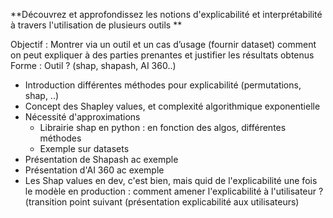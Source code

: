 **Découvrez et approfondissez les notions d'explicabilité et interprétabilité à travers l'utilisation de plusieurs outils
**

Objectif : Montrer via un outil et un cas d’usage (fournir dataset) comment on peut expliquer à des parties prenantes et justifier les résultats obtenus
Forme : Outil ? (shap, shapash, AI 360..)

- Introduction différentes méthodes pour explicabilité (permutations, shap, ..)
- Concept des Shapley values, et complexité algorithmique exponentielle
- Nécessité d'approximations
  - Librairie shap en python : en fonction des algos, différentes méthodes
  - Exemple sur datasets
- Présentation de Shapash ac exemple
- Présentation d'AI 360 ac exemple
- Les Shap values en dev, c'est bien, mais quid de l'explicabilité une fois le modèle en production : comment amener l'explicabilité à l'utilisateur ?   (transition point suivant (présentation explicabilité aux utilisateurs)
